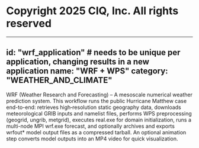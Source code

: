 # Copyright 2025 CIQ, Inc. All rights reserved

---
id: "wrf_application" # needs to be **unique** per application, changing results in a new application
name: "WRF + WPS"
category: "WEATHER_AND_CLIMATE"
---

WRF (Weather Research and Forecasting) – A mesoscale numerical weather prediction system. This workflow runs the public Hurricane Matthew case end-to-end: retrieves high‑resolution static geography data, downloads meteorological GRIB inputs and namelist files, performs WPS preprocessing (geogrid, ungrib, metgrid), executes real.exe for domain initialization, runs a multi-node MPI wrf.exe forecast, and optionally archives and exports wrfout* model output files as a compressed tarball. An optional animation step converts model outputs into an MP4 video for quick visualization.
